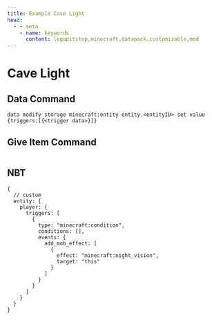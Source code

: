 ```yaml
---
title: Example Cave Light
head:
  - - meta
    - name: keywords
      content: legopitstop,minecraft,datapack,customizable,mod
---
```


# Cave Light

## Data Command

```
data modify storage minecraft:entity entity.<entityID> set value {triggers:[{<trigger data>}]}
```

## Give Item Command

```

```

## NBT

```snbt
{
  // custom
  entity: {
    player: {
      triggers: [
        {
          type: "minecraft:condition",
          conditions: [],
          events: {
            add_mob_effect: [
              {
                effect: "minecraft:night_vision",
                target: "this"
              }
            ]
          }
        }
      ]
    }
  }
}
```
